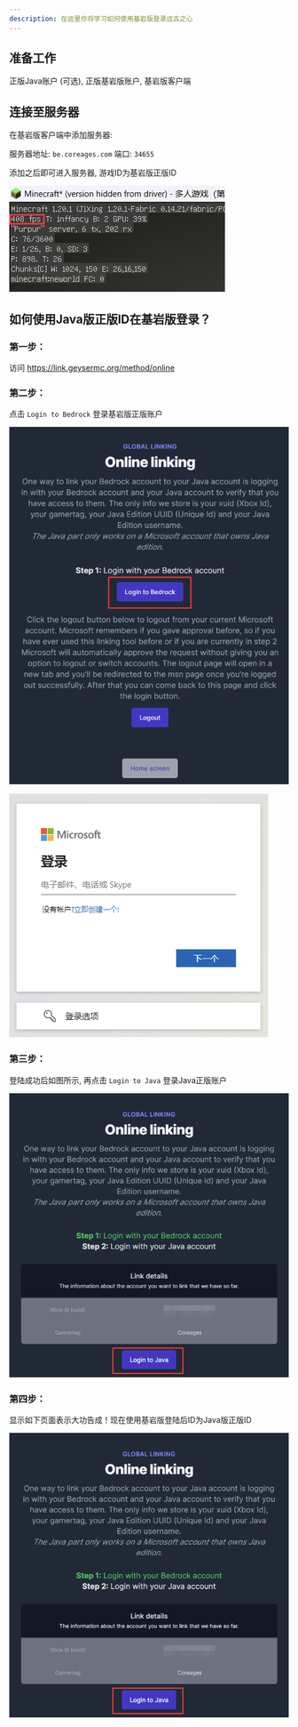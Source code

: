 ```yaml
---
description: 在这里你将学习如何使用基岩版登录远古之心
---
```


## 准备工作

正版Java账户 (可选), 正版基岩版账户, 基岩版客户端

## 连接至服务器

在基岩版客户端中添加服务器:

服务器地址: `be.coreages.com` 端口: `34655`

添加之后即可进入服务器, 游戏ID为基岩版正版ID

![如图显示我目前的FPS为408](../.gitbook/images/FPS.png)

## 如何使用Java版正版ID在基岩版登录？
### 第一步：
访问 https://link.geysermc.org/method/online

### 第二步：
点击 `Login to Bedrock` 登录基岩版正版账户

![account-link-1.png](../.gitbook/images/geyser/account-link-1.png)

![account-link-1.png](../.gitbook/images/geyser/account-link-2.png)

### 第三步：
登陆成功后如图所示, 再点击 `Login to Java` 登录Java正版账户

![account-link-1.png](../.gitbook/images/geyser/account-link-3.png)

### 第四步：
显示如下页面表示大功告成！现在使用基岩版登陆后ID为Java版正版ID

![account-link-1.png](../.gitbook/images/geyser/account-link-3.png)